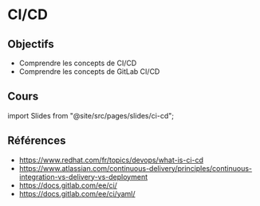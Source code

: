 # CI/CD

## Objectifs

- Comprendre les concepts de CI/CD
- Comprendre les concepts de GitLab CI/CD

## Cours

import Slides from "@site/src/pages/slides/ci-cd";

<Slides embedded />

## Références

- https://www.redhat.com/fr/topics/devops/what-is-ci-cd
- https://www.atlassian.com/continuous-delivery/principles/continuous-integration-vs-delivery-vs-deployment
- https://docs.gitlab.com/ee/ci/
- https://docs.gitlab.com/ee/ci/yaml/
